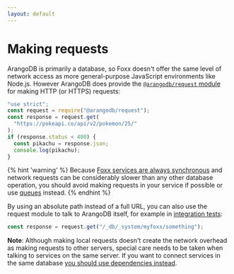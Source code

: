```yaml
---
layout: default
---
```

Making requests
===============

ArangoDB is primarily a database, so Foxx doesn't offer the same level of
network access as more general-purpose JavaScript environments like Node.js.
However ArangoDB does provide the
[`@arangodb/request` module](appendix-java-script-modules-request.html)
for making HTTP (or HTTPS) requests:

```js
"use strict";
const request = require("@arangodb/request");
const response = request.get(
  "https://pokeapi.co/api/v2/pokemon/25/"
);
if (response.status < 400) {
  const pikachu = response.json;
  console.log(pikachu);
}
```

{% hint 'warning' %}
Because
[Foxx services are always synchronous](../README.md#compatibility-caveats)
and network requests can be considerably slower than any other
database operation, you should avoid making requests in your service
if possible or use [queues](Scripts.md#queues) instead.
{% endhint %}

By using an absolute path instead of a full URL, you can also use the
request module to talk to ArangoDB itself,
for example in [integration tests](Testing.md#integration-testing):

```js
const response = request.get("/_db/_system/myfoxx/something");
```

**Note**: Although making local requests doesn't create the network overhead
as making requests to other servers, special care needs to be taken when
talking to services on the same server. If you want to connect services
in the same database [you should use dependencies instead](foxx-guides-dependencies.html).
